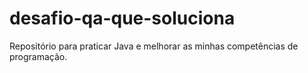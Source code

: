 # desafio-qa-que-soluciona
Repositório para praticar Java e melhorar as minhas competências de programação.
